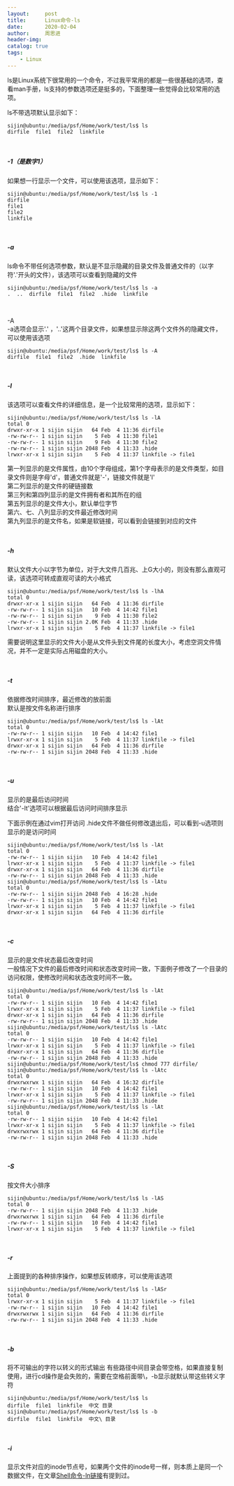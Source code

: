 ```yaml
---
layout:     post
title:      Linux命令-ls
date:       2020-02-04
author:     周思进
header-img:	
catalog: true
tags:
    - Linux
---
```


ls是Linux系统下很常用的一个命令，不过我平常用的都是一些很基础的选项，查看man手册，ls支持的参数选项还是挺多的，下面整理一些觉得会比较常用的选项。

ls不带选项默认显示如下：  

```
sijin@ubuntu:/media/psf/Home/work/test/ls$ ls
dirfile  file1  file2  linkfile
```
<br/>

##### -1（是数字1）  
如果想一行显示一个文件，可以使用该选项，显示如下：  

```
sijin@ubuntu:/media/psf/Home/work/test/ls$ ls -1
dirfile
file1
file2
linkfile
```
<br/>

##### -a  
ls命令不带任何选项参数，默认是不显示隐藏的目录文件及普通文件的（以字符'.'开头的文件），该选项可以查看到隐藏的文件

```
sijin@ubuntu:/media/psf/Home/work/test/ls$ ls -a
.  ..  dirfile  file1  file2  .hide  linkfile
```

<br/>

-A   
-a选项会显示'.' ，'..'这两个目录文件，如果想显示除这两个文件外的隐藏文件，可以使用该选项 

```
sijin@ubuntu:/media/psf/Home/work/test/ls$ ls -A
dirfile  file1  file2  .hide  linkfile
```

<br/>

##### -l  
该选项可以查看文件的详细信息，是一个比较常用的选项，显示如下：   

```
sijin@ubuntu:/media/psf/Home/work/test/ls$ ls -lA
total 0
drwxr-xr-x 1 sijin sijin   64 Feb  4 11:36 dirfile
-rw-rw-r-- 1 sijin sijin    5 Feb  4 11:30 file1
-rw-rw-r-- 1 sijin sijin    9 Feb  4 11:30 file2
-rw-rw-r-- 1 sijin sijin 2048 Feb  4 11:33 .hide
lrwxr-xr-x 1 sijin sijin    5 Feb  4 11:37 linkfile -> file1
```
第一列显示的是文件属性，由10个字母组成，第1个字母表示的是文件类型，如目录文件则是字母'd'，普通文件就是'-'，链接文件就是'l'    
第二列显示的是文件的硬链接数  
第三列和第四列显示的是文件拥有者和其所在的组    
第五列显示的是文件大小，默认单位字节  
第六、七、八列显示的文件最近修改时间  
第九列显示的是文件名，如果是软链接，可以看到会链接到对应的文件  

<br/>

##### -h 
默认文件大小以字节为单位，对于大文件几百兆、上G大小的，则没有那么直观可读，该选项可转成直观可读的大小格式  


```
sijin@ubuntu:/media/psf/Home/work/test/ls$ ls -lhA
total 0
drwxr-xr-x 1 sijin sijin   64 Feb  4 11:36 dirfile
-rw-rw-r-- 1 sijin sijin   10 Feb  4 14:42 file1
-rw-rw-r-- 1 sijin sijin    9 Feb  4 11:30 file2
-rw-rw-r-- 1 sijin sijin 2.0K Feb  4 11:33 .hide
lrwxr-xr-x 1 sijin sijin    5 Feb  4 11:37 linkfile -> file1
```

需要说明这里显示的文件大小是从文件头到文件尾的长度大小，考虑空洞文件情况，并不一定是实际占用磁盘的大小。


<br/>

##### -t  
依据修改时间排序，最近修改的放前面  
默认是按文件名称进行排序


```
sijin@ubuntu:/media/psf/Home/work/test/ls$ ls -lAt
total 0
-rw-rw-r-- 1 sijin sijin   10 Feb  4 14:42 file1
lrwxr-xr-x 1 sijin sijin    5 Feb  4 11:37 linkfile -> file1
drwxr-xr-x 1 sijin sijin   64 Feb  4 11:36 dirfile
-rw-rw-r-- 1 sijin sijin 2048 Feb  4 11:33 .hide

```


<br/>

##### -u  
显示的是最后访问时间  
结合'-lt'选项可以根据最后访问时间排序显示  

下面示例在通过vim打开访问 .hide文件不做任何修改退出后，可以看到-u选项则显示的是访问时间
```
sijin@ubuntu:/media/psf/Home/work/test/ls$ ls -lAt
total 0
-rw-rw-r-- 1 sijin sijin   10 Feb  4 14:42 file1
lrwxr-xr-x 1 sijin sijin    5 Feb  4 11:37 linkfile -> file1
drwxr-xr-x 1 sijin sijin   64 Feb  4 11:36 dirfile
-rw-rw-r-- 1 sijin sijin 2048 Feb  4 11:33 .hide
sijin@ubuntu:/media/psf/Home/work/test/ls$ ls -lAtu
total 0
-rw-rw-r-- 1 sijin sijin 2048 Feb  4 16:28 .hide
-rw-rw-r-- 1 sijin sijin   10 Feb  4 14:42 file1
lrwxr-xr-x 1 sijin sijin    5 Feb  4 11:37 linkfile -> file1
drwxr-xr-x 1 sijin sijin   64 Feb  4 11:36 dirfile

```

<br/>

##### -c  
显示的是文件状态最后改变时间  
一般情况下文件的最后修改时间和状态改变时间一致，下面例子修改了一个目录的访问权限，使修改时间和状态改变时间不一致。


```
sijin@ubuntu:/media/psf/Home/work/test/ls$ ls -lAt
total 0
-rw-rw-r-- 1 sijin sijin   10 Feb  4 14:42 file1
lrwxr-xr-x 1 sijin sijin    5 Feb  4 11:37 linkfile -> file1
drwxr-xr-x 1 sijin sijin   64 Feb  4 11:36 dirfile
-rw-rw-r-- 1 sijin sijin 2048 Feb  4 11:33 .hide
sijin@ubuntu:/media/psf/Home/work/test/ls$ ls -lAtc
total 0
-rw-rw-r-- 1 sijin sijin   10 Feb  4 14:42 file1
lrwxr-xr-x 1 sijin sijin    5 Feb  4 11:37 linkfile -> file1
drwxr-xr-x 1 sijin sijin   64 Feb  4 11:36 dirfile
-rw-rw-r-- 1 sijin sijin 2048 Feb  4 11:33 .hide
sijin@ubuntu:/media/psf/Home/work/test/ls$ chmod 777 dirfile/
sijin@ubuntu:/media/psf/Home/work/test/ls$ ls -lAtc
total 0
drwxrwxrwx 1 sijin sijin   64 Feb  4 16:32 dirfile
-rw-rw-r-- 1 sijin sijin   10 Feb  4 14:42 file1
lrwxr-xr-x 1 sijin sijin    5 Feb  4 11:37 linkfile -> file1
-rw-rw-r-- 1 sijin sijin 2048 Feb  4 11:33 .hide
sijin@ubuntu:/media/psf/Home/work/test/ls$ ls -lAt
total 0
-rw-rw-r-- 1 sijin sijin   10 Feb  4 14:42 file1
lrwxr-xr-x 1 sijin sijin    5 Feb  4 11:37 linkfile -> file1
drwxrwxrwx 1 sijin sijin   64 Feb  4 11:36 dirfile
-rw-rw-r-- 1 sijin sijin 2048 Feb  4 11:33 .hide

```


<br/>

##### -S  
按文件大小排序  


```
sijin@ubuntu:/media/psf/Home/work/test/ls$ ls -lAS
total 0
-rw-rw-r-- 1 sijin sijin 2048 Feb  4 11:33 .hide
drwxrwxrwx 1 sijin sijin   64 Feb  4 11:36 dirfile
-rw-rw-r-- 1 sijin sijin   10 Feb  4 14:42 file1
lrwxr-xr-x 1 sijin sijin    5 Feb  4 11:37 linkfile -> file1
```



<br/>

##### -r  
上面提到的各种排序操作，如果想反转顺序，可以使用该选项


```
sijin@ubuntu:/media/psf/Home/work/test/ls$ ls -lASr
total 0
lrwxr-xr-x 1 sijin sijin    5 Feb  4 11:37 linkfile -> file1
-rw-rw-r-- 1 sijin sijin   10 Feb  4 14:42 file1
drwxrwxrwx 1 sijin sijin   64 Feb  4 11:36 dirfile
-rw-rw-r-- 1 sijin sijin 2048 Feb  4 11:33 .hide
```


<br/>

##### -b  
将不可输出的字符以转义的形式输出
有些路径中间目录会带空格，如果直接复制使用，进行cd操作是会失败的，需要在空格前面带\，-b显示就默认带这些转义字符  


```
sijin@ubuntu:/media/psf/Home/work/test/ls$ ls 
dirfile  file1  linkfile  中文 目录
sijin@ubuntu:/media/psf/Home/work/test/ls$ ls -b
dirfile  file1  linkfile  中文\ 目录

```


<br/>

##### -i  
显示文件对应的inode节点号，如果两个文件的inode号一样，则本质上是同一个数据文件，在文章[Shell命令-ln链接](https://mp.weixin.qq.com/s?__biz=MzU5Nzk5Njg3OQ==&mid=2247484053&idx=1&sn=61fc32e4dbc4d44457e7d3ed952cfa46&chksm=fe4ba6b5c93c2fa348998dc9e33c1899bee9a7b565f79c7d887f28adc96046b259b53ba2b8dc&token=299038745&lang=zh_CN#rd)有提到过。


